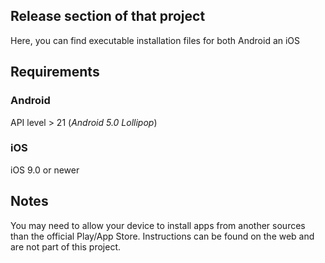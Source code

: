 ## Release section of that project

Here, you can find executable installation files for both Android an iOS


## Requirements

### Android

API level > 21 (*Android 5.0 Lollipop*)

### iOS

iOS 9.0 or newer


## Notes

You may need to allow your device to install apps from another sources than the official Play/App Store. Instructions can be found on the web and are not part of this project.

